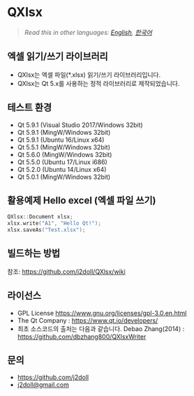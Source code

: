 ﻿# QXlsx

> *Read this in other languages: [English](README.md), [한국어](README.ko.md)*

## 엑셀 읽기/쓰기 라이브러리

* QXlsx는 엑셀 파일(*.xlsx) 읽기/쓰기 라이브러리입니다.
* QXlsx는 Qt 5.x를 사용하는 정적 라이브러리로 제작되었습니다.

## 테스트 환경
* Qt 5.9.1 (Visual Studio 2017/Windows 32bit) 
* Qt 5.9.1 (MingW/Windows 32bit) 
* Qt 5.9.1 (Ubuntu 16/Linux x64) 
* Qt 5.5.1 (MingW/Windows 32bit)
* Qt 5.6.0 (MingW/Windows 32bit) 
* Qt 5.5.0 (Ubuntu 17/Linux i686)
* Qt 5.2.0 (Ubuntu 14/Linux x64)
* Qt 5.0.1 (MingW/Windows 32bit) 

## 활용예제 Hello excel (엑셀 파일 쓰기)
```cpp
QXlsx::Document xlsx;
xlsx.write("A1", "Hello Qt!");
xlsx.saveAs("Test.xlsx");
```

## 빌드하는 방법
참조: https://github.com/j2doll/QXlsx/wiki

## 라이선스
* GPL License https://www.gnu.org/licenses/gpl-3.0.en.html
* The Qt Company : https://www.qt.io/developers/
* 최초 소스코드의 출처는 다음과 같습니다. Debao Zhang(2014) : https://github.com/dbzhang800/QXlsxWriter
   
## 문의
* https://github.com/j2doll
* j2doll@gmail.com

